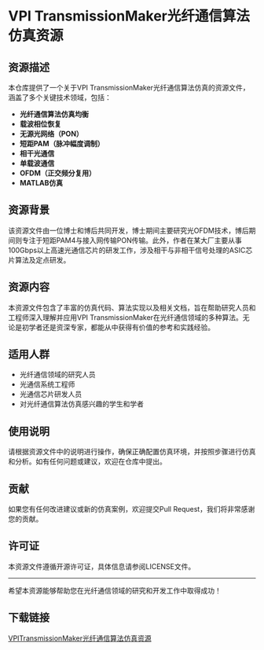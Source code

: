 # VPI TransmissionMaker光纤通信算法仿真资源

## 资源描述

本仓库提供了一个关于VPI TransmissionMaker光纤通信算法仿真的资源文件，涵盖了多个关键技术领域，包括：

- **光纤通信算法仿真均衡**
- **载波相位恢复**
- **无源光网络（PON）**
- **短距PAM（脉冲幅度调制）**
- **相干光通信**
- **单载波通信**
- **OFDM（正交频分复用）**
- **MATLAB仿真**

## 资源背景

该资源文件由一位博士和博后共同开发，博士期间主要研究光OFDM技术，博后期间则专注于短距PAM4与接入网传输PON传输。此外，作者在某大厂主要从事100Gbps以上高速光通信芯片的研发工作，涉及相干与非相干信号处理的ASIC芯片算法及定点研发。

## 资源内容

本资源文件包含了丰富的仿真代码、算法实现以及相关文档，旨在帮助研究人员和工程师深入理解并应用VPI TransmissionMaker在光纤通信领域的多种算法。无论是初学者还是资深专家，都能从中获得有价值的参考和实践经验。

## 适用人群

- 光纤通信领域的研究人员
- 光通信系统工程师
- 光通信芯片研发人员
- 对光纤通信算法仿真感兴趣的学生和学者

## 使用说明

请根据资源文件中的说明进行操作，确保正确配置仿真环境，并按照步骤进行仿真和分析。如有任何问题或建议，欢迎在仓库中提出。

## 贡献

如果您有任何改进建议或新的仿真案例，欢迎提交Pull Request，我们将非常感谢您的贡献。

## 许可证

本资源文件遵循开源许可证，具体信息请参阅LICENSE文件。

---

希望本资源能够帮助您在光纤通信领域的研究和开发工作中取得成功！

## 下载链接

[VPITransmissionMaker光纤通信算法仿真资源](https://pan.quark.cn/s/8034180c1230)